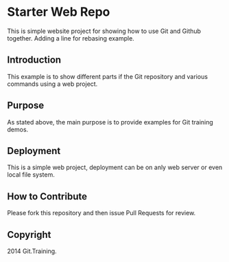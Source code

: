 # Starter Web Repo

This is simple website project for showing how to use Git and Github together. Adding a line for rebasing example.

## Introduction

This example is to show different parts if the Git repository and various commands using a web project.

## Purpose

As stated above, the main purpose is to provide examples for Git training demos. 


## Deployment

This is a simple web project, deployment can be on anly web server or even local file system.

## How to Contribute

Please fork this repository and then issue Pull Requests for review.

## Copyright

2014 Git.Training.